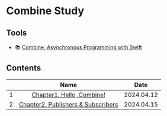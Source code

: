 # Combine Study

## Tools

- 📚 [Combine: Asynchronous Programming with Swift](https://www.kodeco.com/books/combine-asynchronous-programming-with-swift/v3.0/)

## Contents

|     |                                 Name                                 |    Date    |
| :-: | :------------------------------------------------------------------: | :--------: |
|  1  |          [Chapter1. Hello, Combine!](./01-hello-combine.md)          | 2024.04.12 |
|  2  | [Chapter2. Publishers & Subscribers](./02-publishers-subscribers.md) | 2024.04.15 |
